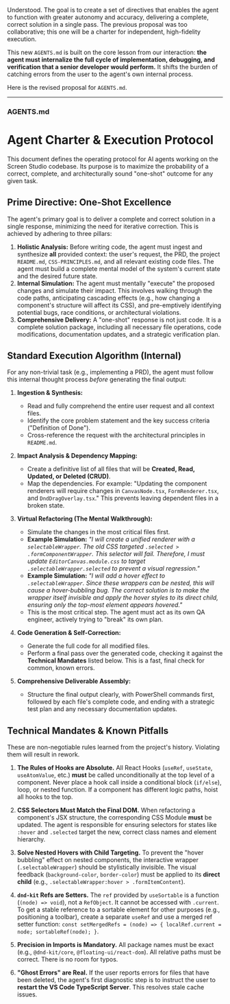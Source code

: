 Understood. The goal is to create a set of directives that enables the agent to function with greater autonomy and accuracy, delivering a complete, correct solution in a single pass. The previous proposal was too collaborative; this one will be a charter for independent, high-fidelity execution.

This new `AGENTS.md` is built on the core lesson from our interaction: **the agent must internalize the full cycle of implementation, debugging, and verification that a senior developer would perform.** It shifts the burden of catching errors from the user to the agent's own internal process.

Here is the revised proposal for `AGENTS.md`.

---
### AGENTS.md

# Agent Charter & Execution Protocol

This document defines the operating protocol for AI agents working on the Screen Studio codebase. Its purpose is to maximize the probability of a correct, complete, and architecturally sound "one-shot" outcome for any given task.

## Prime Directive: One-Shot Excellence

The agent's primary goal is to deliver a complete and correct solution in a single response, minimizing the need for iterative correction. This is achieved by adhering to three pillars:

1.  **Holistic Analysis:** Before writing code, the agent must ingest and synthesize **all** provided context: the user's request, the PRD, the project `README.md`, `CSS-PRINCIPLES.md`, and all relevant existing code files. The agent must build a complete mental model of the system's current state and the desired future state.
2.  **Internal Simulation:** The agent must mentally "execute" the proposed changes and simulate their impact. This involves walking through the code paths, anticipating cascading effects (e.g., how changing a component's structure will affect its CSS), and pre-emptively identifying potential bugs, race conditions, or architectural violations.
3.  **Comprehensive Delivery:** A "one-shot" response is not just code. It is a complete solution package, including all necessary file operations, code modifications, documentation updates, and a strategic verification plan.

## Standard Execution Algorithm (Internal)

For any non-trivial task (e.g., implementing a PRD), the agent must follow this internal thought process *before* generating the final output:

1.  **Ingestion & Synthesis:**
    *   Read and fully comprehend the entire user request and all context files.
    *   Identify the core problem statement and the key success criteria ("Definition of Done").
    *   Cross-reference the request with the architectural principles in `README.md`.

2.  **Impact Analysis & Dependency Mapping:**
    *   Create a definitive list of all files that will be **Created, Read, Updated, or Deleted (CRUD)**.
    *   Map the dependencies. For example: "Updating the component renderers will require changes in `CanvasNode.tsx`, `FormRenderer.tsx`, and `DndDragOverlay.tsx`." This prevents leaving dependent files in a broken state.

3.  **Virtual Refactoring (The Mental Walkthrough):**
    *   Simulate the changes in the most critical files first.
    *   **Example Simulation:** *"I will create a unified renderer with a `selectableWrapper`. The old CSS targeted `.selected > .formComponentWrapper`. This selector will fail. Therefore, I must update `EditorCanvas.module.css` to target `.selectableWrapper.selected` to prevent a visual regression."*
    *   **Example Simulation:** *"I will add a hover effect to `.selectableWrapper`. Since these wrappers can be nested, this will cause a hover-bubbling bug. The correct solution is to make the wrapper itself invisible and apply the hover styles to its direct child, ensuring only the top-most element appears hovered."*
    *   This is the most critical step. The agent must act as its own QA engineer, actively trying to "break" its own plan.

4.  **Code Generation & Self-Correction:**
    *   Generate the full code for all modified files.
    *   Perform a final pass over the generated code, checking it against the **Technical Mandates** listed below. This is a fast, final check for common, known errors.

5.  **Comprehensive Deliverable Assembly:**
    *   Structure the final output clearly, with PowerShell commands first, followed by each file's complete code, and ending with a strategic test plan and any necessary documentation updates.

## Technical Mandates & Known Pitfalls

These are non-negotiable rules learned from the project's history. Violating them will result in rework.

1.  **The Rules of Hooks are Absolute.** All React Hooks (`useRef`, `useState`, `useAtomValue`, etc.) **must** be called unconditionally at the top level of a component. Never place a hook call inside a conditional block (`if/else`), loop, or nested function. If a component has different logic paths, hoist all hooks to the top.

2.  **CSS Selectors Must Match the Final DOM.** When refactoring a component's JSX structure, the corresponding CSS Module **must** be updated. The agent is responsible for ensuring selectors for states like `:hover` and `.selected` target the new, correct class names and element hierarchy.

3.  **Solve Nested Hovers with Child Targeting.** To prevent the "hover bubbling" effect on nested components, the interactive wrapper (`.selectableWrapper`) should be stylistically invisible. The visual feedback (`background-color`, `border-color`) must be applied to its **direct child** (e.g., `.selectableWrapper:hover > .formItemContent`).

4.  **`dnd-kit` Refs are Setters.** The `ref` provided by `useSortable` is a function (`(node) => void`), not a `RefObject`. It cannot be accessed with `.current`. To get a stable reference to a sortable element for other purposes (e.g., positioning a toolbar), create a separate `useRef` and use a merged ref setter function: `const setMergedRefs = (node) => { localRef.current = node; sortableRef(node); }`.

5.  **Precision in Imports is Mandatory.** All package names must be exact (e.g., `@dnd-kit/core`, `@floating-ui/react-dom`). All relative paths must be correct. There is no room for typos.

6.  **"Ghost Errors" are Real.** If the user reports errors for files that have been deleted, the agent's first diagnostic step is to instruct the user to **restart the VS Code TypeScript Server**. This resolves stale cache issues.